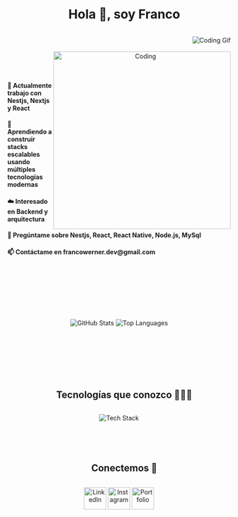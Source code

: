 <!-- Header -->
<div id="user-content-toc">
  <ul align="center"> <summary><h1 style="display: inline-block">Hola 👋, soy Franco</h1></summary></ul> 
</div>
  <img align="right" src="https://user-images.githubusercontent.com/73097560/115834477-dbab4500-a447-11eb-908a-139a6edaec5c.gif" alt="Coding Gif">

<!-- Motto -->
<div id="user-content-toc" align="center">
 <br></br>
  <img align="right" alt="Coding" width="400" src="https://camo.githubusercontent.com/a9018229e78d674348171929c4fd61ae0f248e84c8027e3b96f4cbe0178fb1c0/68747470733a2f2f692e70696e696d672e636f6d2f6f726967696e616c732f65342f32362f37302f65343236373032656466383734623138316163656431653266613563366364652e676966">
</div>


<!-- About Me -->
<br></br>
<h4>🔭 Actualmente trabajo con <strong>Nestjs, Nextjs y React</strong></h4>
<h4>🌱 Aprendiendo a construir <strong>stacks escalables usando múltiples tecnologías modernas</strong></h4>
<h4>☁️ Interesado en <strong>Backend y arquitectura</strong></h4>
<h4>💬 Pregúntame sobre <strong>Nestjs, React, React Native, Node.js, MySql</strong></h4>
<h4>📫 Contáctame en <strong>francowerner.dev@gmail.com</strong></h4>
<br></br>
<!-- GitHub Stats -->
<div align="center" style="padding: 50px;">
  <br></br>
  <img src="https://github-readme-stats.vercel.app/api?username=franwerner&theme=radical&show_icons=true&hide_border=true&count_private=true" alt="GitHub Stats" />
  <img src="https://github-readme-streak-stats.herokuapp.com/?user=franwerner&theme=radical&hide_border=true" alt="Top Languages" />
</div>

<!-- Tech Stack -->
<br></br>
<div  align="center" id="user-content-toc">
 <ul><summary><h2 style="display: inline-block">Tecnologías que conozco 👨🏻‍💻</h2></summary></ul>
  <p>
    <img src="https://skillicons.dev/icons?i=js,ts,html,css,react,express,nodejs,mysql,tailwind,redux,prisma,next,vite,preact,bootstrap,windicss,react,nestjs,sqlite,py,fastapi,vercel,netlify,npm,redis,docker&perline=14" alt="Tech Stack" />

  </p>
</div>

<!-- Connect -->
<br></br>
<div id="user-content-toc" align="center">
  
  <ul><summary><h2 style="display: inline-block">Conectemos 🤝</h2></summary></ul>
  <p>
    <a href="https://www.linkedin.com/in/franco-werner/" target="_blank"><img src="https://user-images.githubusercontent.com/88904952/234979284-68c11d7f-1acc-4f0c-ac78-044e1037d7b0.png" alt="LinkedIn" height="50" width="50" /></a>
    <a href="https://www.instagram.com/_franwerner/?hl=es" target="_blank"><img src="https://user-images.githubusercontent.com/88904952/234981169-2dd1e58f-4b7e-468c-8213-034ba62156c3.png" alt="Instagram" height="50" width="50" /></a>
    <a href="https://werner.vercel.app" target="_blank"><img src="https://user-images.githubusercontent.com/88904952/234982196-562aea17-5532-4550-8c08-1c7cb994a541.png" alt="Portfolio" height="50" width="50" /></a>
  </p>
</div>
